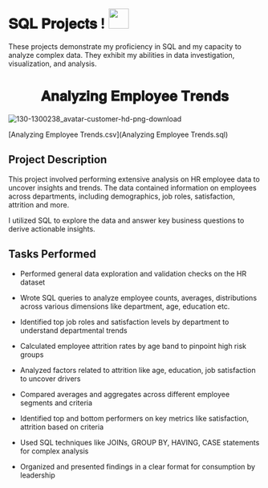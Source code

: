 # 𝐒𝐐𝐋 𝐏𝐫𝐨𝐣𝐞𝐜𝐭𝐬 ! <img height="40" width="40" src="https://pngimg.com/uploads/mysql/mysql_PNG23.png"> 

These projects demonstrate my proficiency in SQL and my capacity to analyze complex data. They exhibit my abilities in data investigation, visualization, and analysis.


<h1 align="center"> 𝐀𝐧𝐚𝐥𝐲𝐳𝐢𝐧𝐠 𝐄𝐦𝐩𝐥𝐨𝐲𝐞𝐞 𝐓𝐫𝐞𝐧𝐝𝐬 </h1>

![130-1300238_avatar-customer-hd-png-download](https://github.com/user-attachments/assets/12515efe-b99f-46ad-b038-11e350d50ef1)


 [Analyzing Employee Trends.csv](Analyzing Employee Trends.sql) 

## Project Description

This project involved performing extensive analysis on HR employee data to uncover insights and trends. The data contained information on employees across departments, including demographics, job roles, satisfaction, attrition and more.

I utilized SQL to explore the data and answer key business questions to derive actionable insights.

## Tasks Performed

- Performed general data exploration and validation checks on the HR dataset

- Wrote SQL queries to analyze employee counts, averages, distributions across various dimensions like department, age, education etc.

- Identified top job roles and satisfaction levels by department to understand departmental trends

- Calculated employee attrition rates by age band to pinpoint high risk groups

- Analyzed factors related to attrition like age, education, job satisfaction to uncover drivers

- Compared averages and aggregates across different employee segments and criteria

- Identified top and bottom performers on key metrics like satisfaction, attrition based on criteria

- Used SQL techniques like JOINs, GROUP BY, HAVING, CASE statements for complex analysis 

- Organized and presented findings in a clear format for consumption by leadership
